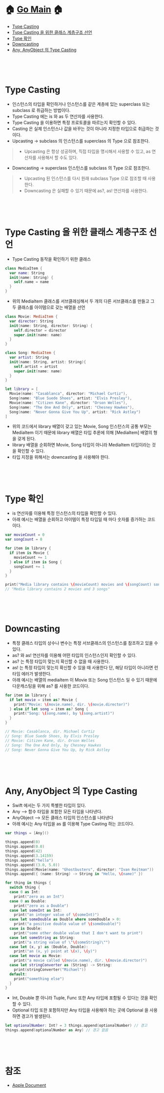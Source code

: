 # 🏠   [Go Main](https://github.com/Raccoon97/Swift/blob/main/README.md)   🏠
- [Type Casting](https://github.com/Raccoon97/Swift/blob/main/Type%20Casting.md#type-casting)
- [Type Casting 을 위한 클래스 계층구조 선언](https://github.com/Raccoon97/Swift/blob/main/Type%20Casting.md#type-casting-%EC%9D%84-%EC%9C%84%ED%95%9C-%ED%81%B4%EB%9E%98%EC%8A%A4-%EA%B3%84%EC%B8%B5%EA%B5%AC%EC%A1%B0-%EC%84%A0%EC%96%B8)
- [Type 확인](https://github.com/Raccoon97/Swift/blob/main/Type%20Casting.md#type-%ED%99%95%EC%9D%B8)
- [Downcasting](https://github.com/Raccoon97/Swift/blob/main/Type%20Casting.md#downcasting)
- [Any, AnyObject 의 Type Casting](https://github.com/Raccoon97/Swift/blob/main/Type%20Casting.md#any-anyobject-%EC%9D%98-type-casting)

<br><br><br>

# Type Casting
- 인스턴스의 타입을 확인하거나 인스턴스를 같은 계층에 있는 superclass 또는 subclass 로 취급하는 방법이다.
- Type Casting 에는 is 와 as 두 연산자를 사용한다.
- Type Casting 을 이용하면 특정 프로토콜을 따르는지 확인할 수 있다.
- Casting 은 실제 인스턴스나 값을 바꾸는 것이 아니라 지정한 타입으로 취급하는 것이다.
- Upcasting -> subclass 의 인스턴스를 superclass 의 Type 으로 참조한다.
>- Upcasting 은 항상 성공하며, 직접 타입을 명시해서 사용할 수 있고, as 연산자를 사용해서 할 수도 있다.
- Downcasting -> superclass 인스턴스를 subclass 의 Type 으로 참조한다.
>- Upcasting 된 인스턴스를 다시 원래 subclass Type 으로 참조할 때 사용한다.
>- Downcasting 은 실패할 수 있기 때문에 as?, as! 연산자를 사용한다.

<br><br><br>

# Type Casting 을 위한 클래스 계층구조 선언
- Type Casting 동작을 확인하기 위한 클래스
```swift
class MediaItem {
  var name: String
  init(name: String) {
    self.name = name
  }
}
```
- 위의 MediaItem 클래스를 서브클래싱해서 두 개의 다른 서브클래스를 만들고 그 두 클래스를 아이템으로 갖는 배열을 선언
```swift
class Movie: MediaItem {
  var director: String
  init(name: String, director: String) {
    self.director = director
    super.init(name: name)
  }
}

class Song: MediaItem {
  var artist: String
  init(name: String, artist: String){
    self.artist = artist
    super.init(name: name)
  }
}

let library = [
  Movie(name: "Casablanca", director: "Michael Curtiz"),
  Song(name: "Blue Suede Shoes", artist: "Elvis Presley"),
  Movie(name: "Citizen Kane", director: "Orson Welles"),
  Song(name: "The One And Only", artist: "Chesney Hawkes"),
  Song(name: "Never Gonna Give You Up", artist: "Rick Astley")
]
```
- 위의 코드에서 library 배열이 갖고 있는 Movie, Song 인스턴스의 공통 부모는 MediaItem 이기 때문에 library 배열은 타입 추론에 의해 [MediaItem] 배열의 형을 갖게 된다.
- library 배열을 순회하면 Movie, Song 타입이 아니라 MediaItem 타입이라는 것을 확인할 수 있다.
- 타입 지정을 위해서는 downcasting 을 사용해야 한다.

<br><br><br>

# Type 확인
- is 연산자를 이용해 특정 인스턴스의 타입을 확인할 수 있다. 
- 아래 예시는 배열을 순회하고 아이템이 특정 타입일 때 마다 숫자를 증가하는 코드이다.
```swift
var movieCount = 0
var songCount = 0

for item in library {
  if item is Movie {
    movieCount += 1
  } else if item is Song {
    songCount += 1
  }
}

print("Media library contains \(movieCount) movies and \(songCount) songs")
// "Media library contains 2 movies and 3 songs"
```

<br><br><br>

# Downcasting
- 특정 클래스 타입의 상수나 변수는 특정 서브클래스의 인스턴스를 참조하고 있을 수 있다.
- as? 와 as! 연산자를 이용해 어떤 타입의 인스턴스인지 확인할 수 있다.
- as? 는 특정 타입이 맞는지 확신할 수 없을 때 사용한다.
- as! 는 특정 타입이 맞는지 확신할 수 있을 때 사용한다 단, 해당 타입이 아니라면 런타임 에러가 발생한다.
- 아래 예시는 배열의 mediaItem 이 Movie 또는 Song 인스턴스 일 수 있기 때문에 다운캐스팅을 위해 as? 를 사용한 코드이다.
```swift
for item in library {
  if let movie = item as? Movie {
    print("Movie: \(movie.name), dir. \(movie.director)")
  } else if let song = item as? Song {
    print("Song: \(song.name), by \(song.artist)")
  }
}

// Movie: Casablanca, dir. Michael Curtiz
// Song: Blue Suede Shoes, by Elvis Presley
// Movie: Citizen Kane, dir. Orson Welles
// Song: The One And Only, by Chesney Hawkes
// Song: Never Gonna Give You Up, by Rick Astley
```


<br><br><br>

# Any, AnyObject 의 Type Casting
- Swift 에서는 두 가지 특별한 타입이 있다.
- Any --> 함수 타입을 포함한 모든 타입을 나타낸다.
- AnyObject --> 모든 클래스 타입의 인스턴스를 나타낸다
- 아래 예시는 Any 타입을 as 를 이용해 Type Casting 하는 코드이다.
```swift
var things = [Any]()

things.append(0)
things.append(0.0)
things.append(42)
things.append(3.14159)
things.append("hello")
things.append((3.0, 5.0))
things.append(Movie(name: "Ghostbusters", director: "Ivan Reitman"))
things.append({ (name: String) -> String in "Hello, \(name)" })

for thing in things {
  switch thing {
  case 0 as Int:
    print("zero as an Int")
  case 0 as Double:
    print("zero as a Double")
  case let someInt as Int:
    print("an integer value of \(someInt)")
  case let someDouble as Double where someDouble > 0:
    print("a positive double value of \(someDouble)")
  case is Double:
    print("some other double value that I don't want to print")
  case let someString as String:
    print("a string value of \"\(someString)\"")
  case let (x, y) as (Double, Double):
    print("an (x, y) point at \(x), \(y)")
  case let movie as Movie:
    print("a movie called \(movie.name), dir. \(movie.director)")
  case let stringConverter as (String) -> String:
    print(stringConverter("Michael"))
  default:
    print("something else")
  }
}
```
- Int, Double 뿐 아니라 Tuple, Func 또한 Any 타입에 포함될 수 있다는 것을 확인할 수 있다.
- Optional 타입 또한 포함하지만 Any 타입을 사용해야 하는 곳에 Optional 을 사용하면 경고가 발생된다.
```swift
let optionalNumber: Int? = 3 things.append(optionalNumber) // 경고 
things.append(optionalNumber as Any) // 경고 없음
```
<br><br><br>

# 참조
- [Apple Document](https://docs.swift.org/swift-book/LanguageGuide/TypeCasting.html)
